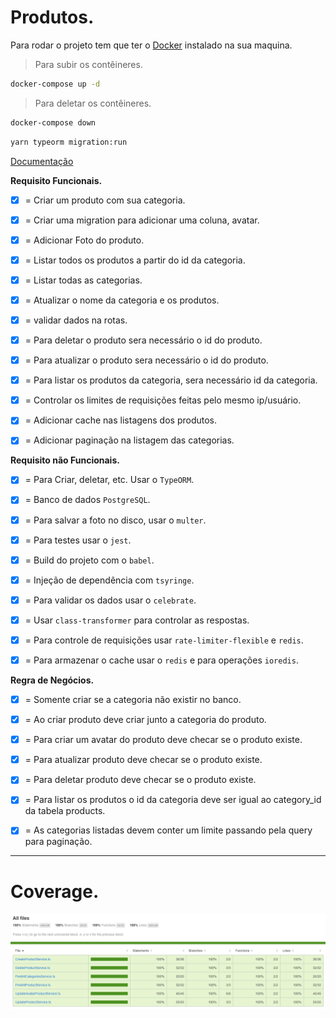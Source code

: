 # Produtos.

Para rodar o projeto tem que ter o [Docker](https://www.docker.com/) instalado na sua maquina.

> Para subir os contêineres.

```bash
docker-compose up -d
```

> Para deletar os contêineres.

```bash
docker-compose down
```

```bash
yarn typeorm migration:run
```

[Documentação](./docs/doc.md)

**Requisito Funcionais.**

- [x] = Criar um produto com sua categoria.

- [x] = Criar uma migration para adicionar uma coluna, avatar.

- [x] = Adicionar Foto do produto.

- [x] = Listar todos os produtos a partir do id da categoria.

- [x] = Listar todas as categorias.

- [x] = Atualizar o nome da categoria e os produtos.

- [x] = validar dados na rotas.

- [x] = Para deletar o produto sera necessário o id do produto.

- [x] = Para atualizar o produto sera necessário o id do produto.

- [x] = Para listar os produtos da categoria, sera necessário id da categoria.

- [x] = Controlar os limites de requisições feitas pelo mesmo ip/usuário.

- [x] = Adicionar cache nas listagens dos produtos.

- [x] = Adicionar paginação na listagem das categorias.

**Requisito não Funcionais.**

- [x] = Para Criar, deletar, etc. Usar o `TypeORM`.

- [x] = Banco de dados `PostgreSQL`.

- [x] = Para salvar a foto no disco, usar o `multer`.

- [x] = Para testes usar o `jest`.

- [x] = Build do projeto com o `babel`.

- [x] = Injeção de dependência com `tsyringe`.

- [x] = Para validar os dados usar o `celebrate`.

- [x] = Usar `class-transformer` para controlar as respostas.

- [x] = Para controle de requisições usar `rate-limiter-flexible` e `redis`.

- [x] = Para armazenar o cache usar o `redis` e para operações `ioredis`.

**Regra de Negócios.**

- [x] = Somente criar se a categoria não existir no banco.

- [x] = Ao criar produto deve criar junto a categoria do produto.

- [x] = Para criar um avatar do produto deve checar se o produto existe.

- [x] = Para atualizar produto deve checar se o produto existe.

- [x] = Para deletar produto deve checar se o produto existe.

- [x] = Para listar os produtos o id da categoria deve ser igual ao category_id da tabela products.

- [x] = As categorias listadas devem conter um limite passando pela query para paginação.

---

# Coverage.

![jest](./docs/img/jest.png)
